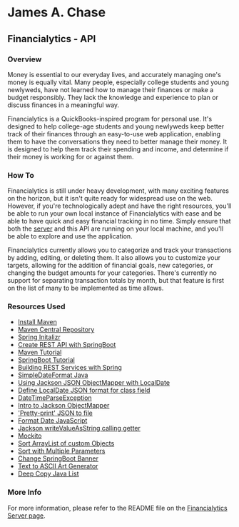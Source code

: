 # James A. Chase
## Financialytics - API

### Overview

Money is essential to our everyday lives, and accurately managing one's money is equally vital. Many people, especially college students and young newlyweds, have not learned how to manage their finances or make a budget responsibly. They lack the knowledge and experience to plan or discuss finances in a meaningful way.

Financialytics is a QuickBooks-inspired program for personal use. It's designed to help college-age students and young newlyweds keep better track of their finances through an easy-to-use web application, enabling them to have the conversations they need to better manage their money. It is designed to help them track their spending and income, and determine if their money is working for or against them.

### How To

Financialytics is still under heavy development, with many exciting features on the horizon, but it isn't quite ready for widespread use on the web. However, if you're technologically adept and have the right resources, you'll be able to run your own local instance of Financialytics with ease and be able to have quick and easy financial tracking in no time. Simply ensure that both the <a href="https://github.com/j-a-chase/financialytics-server">server</a> and this API are running on your local machine, and you'll be able to explore and use the application.

Financialytics currently allows you to categorize and track your transactions by adding, editing, or deleting them. It also allows you to customize your targets, allowing for the addition of financial goals, new categories, or changing the budget amounts for your categories. There's currently no support for separating transaction totals by month, but that feature is first on the list of many to be implemented as time allows.

### Resources Used

- [Install Maven](https://www.baeldung.com/install-maven-on-windows-linux-mac)
- [Maven Central Repository](https://central.sonatype.com/?smo=true)
- [Spring Initalizr](https://start.spring.io/)
- [Create REST API with SpringBoot](https://www.geeksforgeeks.org/easiest-way-to-create-rest-api-using-spring-boot/)
- [Maven Tutorial](https://www.youtube.com/watch?v=Xatr8AZLOsE)
- [SpringBoot Tutorial](https://www.youtube.com/watch?v=QuvS_VLbGko)
- [Building REST Services with Spring](https://spring.io/guides/tutorials/rest)
- [SimpleDateFormat Java](https://docs.oracle.com/javase/8/docs/api/java/text/SimpleDateFormat.html)
- [Using Jackson JSON ObjectMapper with LocalDate](https://stackoverflow.com/questions/27952472/serialize-deserialize-java-8-java-time-with-jackson-json-mapper)
- [Define LocalDate JSON format for class field](https://stackoverflow.com/questions/73294979/java-localdate-format-from-reading-from-json-and-saving-to-database)
- [DateTimeParseException](https://stackoverflow.com/questions/75188206/java-time-format-datetimeparseexception-text-2023-01-25-could-not-be-parsed-a)
- [Intro to Jackson ObjectMapper](https://www.baeldung.com/jackson-object-mapper-tutorial)
- ['Pretty-print' JSON to file](https://stackoverflow.com/questions/17617370/pretty-printing-json-from-jackson-2-2s-objectmapper)
- [Format Date JavaScript](https://stackoverflow.com/questions/3552461/how-do-i-format-a-date-in-javascript)
- [Jackson writeValueAsString calling getter](https://stackoverflow.com/questions/76908353/jackson-writevalueasstring-calls-unrelated-getter)
- [Mockito](https://javadoc.io/doc/org.mockito/mockito-core/latest/org.mockito/module-summary.html)
- [Sort ArrayList of custom Objects](https://stackoverflow.com/questions/2784514/sort-arraylist-of-custom-objects-by-property)
- [Sort with Multiple Parameters](https://stackoverflow.com/questions/10016506/java-sorting-objects-with-multiple-parameters)
- [Change SpringBoot Banner](https://www.theserverside.com/blog/Coffee-Talk-Java-News-Stories-and-Opinions/spring-boot-banner-change-hide-customize-ascii-art-example-remove#:~:text=To%20replace%20the%20default%20Spring,Boot%20banner%20to%20your%20liking.)
- [Text to ASCII Art Generator](https://patorjk.com/software/taag/#p=display&f=Graffiti&t=Type%20Something%20)
- [Deep Copy Java List](https://stackoverflow.com/questions/7042182/how-to-make-a-deep-copy-of-java-arraylist)

### More Info

For more information, please refer to the README file on the <a href="https://github.com/j-a-chase/financialytics-server/blob/main/README.md">Financialytics Server page</a>.
